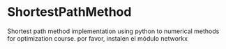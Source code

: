 # ShortestPathMethod
Shortest path method implementation using python to numerical methods for optimization course. 
por favor, instalen el módulo networkx